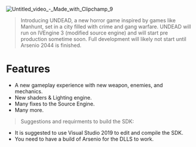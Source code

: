 

![Untitled_video_-_Made_with_Clipchamp_9](https://github.com/Arsenio2044/arsenio-src/assets/65312637/9432807c-7745-47e1-9137-19374bf0e7a6)



> Introducing UNDEAD, a new horror game inspired by games like Manhunt, set in a city filled with crime and gang warfare. UNDEAD will run on IVEngine 3 (modified source engine) and will start pre production sometime soon. Full development will likely not start until Arsenio 2044 is finished.


# Features
- A new gameplay experience with new weapon, enemies, and mechanics.
- New shaders & Lighting engine.
- Many fixes to the Source Engine.
- Many more.



> Suggestions and requirments to build the SDK:
- It is suggested to use Visual Studio 2019 to edit and compile the SDK.
- You need to have a build of Arsenio for the DLLS to work.






